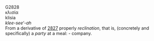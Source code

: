 <body>
  <p>G2828<br>  κλισία  <br> klisia  <br><i>klee-see‘-ah </i><br>From a derivative of <a href="g2827.htm">2827</a>  properly <i>reclination</i>, that is, (concretely and specifically) a <i>party</i> at a meal: - company.<br></p>
 </body>